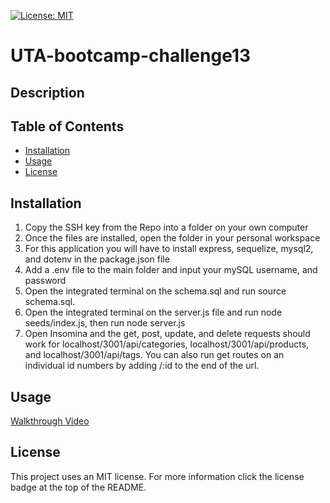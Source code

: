 [![License: MIT](https://img.shields.io/badge/License-MIT-yellow.svg)](https://opensource.org/licenses/MIT)
# UTA-bootcamp-challenge13
## Description 

## Table of Contents
- [Installation](#installation)
- [Usage](#usage)
- [License](#license)
## Installation
1. Copy the SSH key from the Repo into a folder on your own computer
2. Once the files are installed, open the folder in your personal workspace
3. For this application you will have to install express, sequelize, mysql2, and dotenv in the package.json file
4. Add a .env file to the main folder and input your mySQL username, and password
5. Open the integrated terminal on the schema.sql and run source schema.sql.
6. Open the integrated terminal on the server.js file and run node seeds/index.js, then run node server.js
7. Open Insomina and the get, post, update, and delete requests should work for localhost/3001/api/categories, localhost/3001/api/products, and localhost/3001/api/tags. You can also run get routes on an individual id numbers by adding /:id to the end of the url. 
## Usage
[Walkthrough Video]()
## License
This project uses an MIT license. For more information click the license badge at the top of the README.
